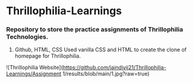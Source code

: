 ﻿# Thrillophilia-Learnings

### Repository to store the practice assignments of Thrillophilia Technologies.

1. Github, HTML, CSS
Used vanilla CSS and HTML to create the clone of homepage for Thrillophilia.

![Thrillophilia Website](https://github.com/jaindivij21/Thrillophilia-Learnings/Assignment 1/results/blob/main/1.jpg?raw=true)

